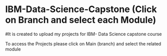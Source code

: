 # IBM-Data-Science-Capstone (Click on Branch and select each Module)
#It is created to upload my projects for IBM- Data Science capstone course

To access the Projects please click on Main (branch) and select the related module
